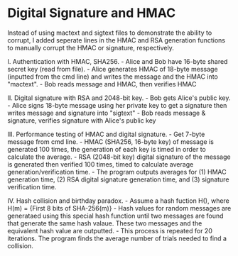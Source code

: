 # Digital Signature and HMAC
Instead of using mactext and sigtext files to demonstrate the ability to corrupt, I added seperate lines in the HMAC and RSA generation functions to manually corrupt the HMAC or signature, respectively.

I. Authentication with HMAC, SHA256.
	- Alice and Bob have 16-byte shared secret key (read from file).
	- Alice generates HMAC of 18-byte message (inputted from the cmd line)
	  and writes the message and the HMAC into "mactext".
	- Bob reads message and HMAC, then verifies HMAC
	
II. Digital signature with RSA and 2048-bit key.
	- Bob gets Alice's public key.
	- Alice signs 18-byte message using her private key to get a signature
	  then writes message and signature into "sigtext"
	- Bob reads message & signature, verifies signature with Alice's public key
	
III. Performance testing of HMAC and digital signature.
	- Get 7-byte message from cmd line.
	- HMAC (SHA256, 16-byte key) of message is generated 100 times, the generation 
	  of each key is timed in order to calculate the average.
	- RSA (2048-bit key) digital signature of the message is generated then verified 
	  100 times, timed to calculate average generation/verification time.
	- The program outputs averages for (1) HMAC generation time, (2) RSA digital signature
	  generation time, and (3) signature verification time.
	  
IV. Hash collision and birthday paradox.
	- Assume a hash fuction H(), where H(m) = {First 8 bits of SHA-256(m)}
	- Hash values for random messages are generataed using this special hash function 
	  until two messages are found that generate the same hash valaue. These two messages
	  and the equivalent hash value are outputted.
	- This process is repeated for 20 iterations. The program finds the average number of 
	  trials needed to find a collision.
